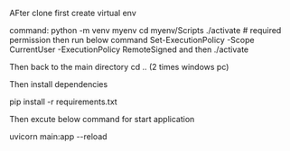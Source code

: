 AFter clone first create virtual env

command: python -m venv myenv
cd myenv/Scripts
./activate    # required permission then run below command
Set-ExecutionPolicy -Scope CurrentUser -ExecutionPolicy RemoteSigned
and then ./activate

Then back to the main directory cd .. (2 times windows pc)

Then install dependencies

pip install -r requirements.txt

Then excute below command for start application

uvicorn main:app --reload


